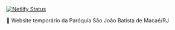 [![Netlify Status](https://api.netlify.com/api/v1/badges/2ca81c10-bb97-4436-9ea8-1451c72030d7/deploy-status)](https://app.netlify.com/sites/psjb-temp/deploys)


🚀 Website temporário da Paróquia São João Batista de Macaé/RJ